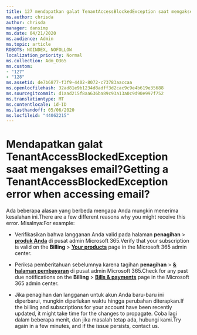 ```yaml
---
title: 127 mendapatkan galat TenantAccessBlockedException saat mengakses email?
ms.author: chrisda
author: chrisda
manager: dansimp
ms.date: 04/21/2020
ms.audience: Admin
ms.topic: article
ROBOTS: NOINDEX, NOFOLLOW
localization_priority: Normal
ms.collection: Adm_O365
ms.custom:
- "127"
- "128"
ms.assetid: de7b6877-f3f9-4402-8072-c73783aaccaa
ms.openlocfilehash: 32ad81e9b1234d8adff3d2cac9c9e4b619e35688
ms.sourcegitcommit: d1aad215f8aa636ba89c93a13a0c9d90e997f752
ms.translationtype: MT
ms.contentlocale: id-ID
ms.lasthandoff: 05/06/2020
ms.locfileid: "44062215"
---
```

# <a name="getting-a-tenantaccessblockedexception-error-when-accessing-email"></a><span data-ttu-id="28f0f-102">Mendapatkan galat TenantAccessBlockedException saat mengakses email?</span><span class="sxs-lookup"><span data-stu-id="28f0f-102">Getting a TenantAccessBlockedException error when accessing email?</span></span>

<span data-ttu-id="28f0f-103">Ada beberapa alasan yang berbeda mengapa Anda mungkin menerima kesalahan ini.</span><span class="sxs-lookup"><span data-stu-id="28f0f-103">There are a few different reasons why you might receive this error.</span></span> <span data-ttu-id="28f0f-104">Misalnya:</span><span class="sxs-lookup"><span data-stu-id="28f0f-104">For example:</span></span>

- <span data-ttu-id="28f0f-105">Verifikasikan bahwa langganan Anda valid pada halaman **penagihan** \> **[produk Anda](https://portal.office.com/adminportal/home#/subscriptions)** di pusat admin Microsoft 365.</span><span class="sxs-lookup"><span data-stu-id="28f0f-105">Verify that your subscription is valid on the **Billing** \> **[Your products](https://portal.office.com/adminportal/home#/subscriptions)** page in the Microsoft 365 admin center.</span></span>

- <span data-ttu-id="28f0f-106">Periksa pemberitahuan sebelumnya karena tagihan **penagihan** \> **[& halaman pembayaran](https://portal.office.com/adminportal/home#/billoverview)** di pusat admin Microsoft 365.</span><span class="sxs-lookup"><span data-stu-id="28f0f-106">Check for any past due notifications on the **Billing** \> **[Bills & payments](https://portal.office.com/adminportal/home#/billoverview)** page in the Microsoft 365 admin center.</span></span>

- <span data-ttu-id="28f0f-107">Jika penagihan dan langganan untuk akun Anda baru-baru ini diperbarui, mungkin diperlukan waktu hingga perubahan diterapkan.</span><span class="sxs-lookup"><span data-stu-id="28f0f-107">If the billing and subscriptions for your account have been recently updated, it might take time for the changes to propagate.</span></span> <span data-ttu-id="28f0f-108">Coba lagi dalam beberapa menit, dan jika masalah tetap ada, hubungi kami.</span><span class="sxs-lookup"><span data-stu-id="28f0f-108">Try again in a few minutes, and if the issue persists, contact us.</span></span>
